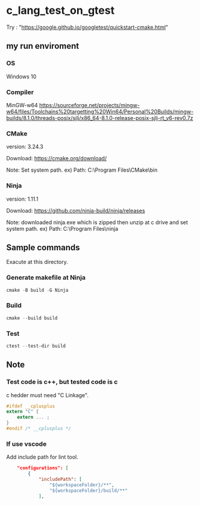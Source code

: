 # c_lang_test_on_gtest

Try : "https://google.github.io/googletest/quickstart-cmake.html"

## my run enviroment

### OS

Windows 10

### Compiler

MinGW-w64
<https://sourceforge.net/projects/mingw-w64/files/Toolchains%20targetting%20Win64/Personal%20Builds/mingw-builds/8.1.0/threads-posix/sjlj/x86_64-8.1.0-release-posix-sjlj-rt_v6-rev0.7z>

### CMake

version: 3.24.3

Download: <https://cmake.org/download/>

Note: Set system path. ex) Path: C:\Program Files\CMake\bin

### Ninja

version: 1.11.1

Download: <https://github.com/ninja-build/ninja/releases>

Note: downloaded ninja.exe which is zipped then unzip at c drive and set system path. ex) Path: C:\Program Files\ninja

## Sample commands

Exacute at this directory.

### Generate makefile at Ninja

```powershell
cmake -B build -G Ninja
```

### Build

```powershell
cmake --build build
```

### Test

```powershell
ctest --test-dir build
```

## Note

### Test code is c++, but tested code is c

c hedder must need "C Linkage".

```c:sample.h
#ifdef __cplusplus
extern "C" {
    extern ... ;
}
#endif /* __cplusplus */
```

### If use vscode

Add include path for lint tool.

```json:.vscode/c_cpp_properties.json
    "configurations": [
        {
            "includePath": [
                "${workspaceFolder}/**",
                "${workspaceFolder}/build/**"
            ],            
```
